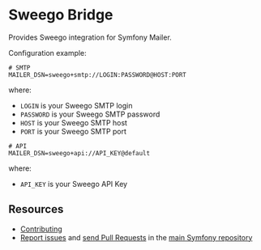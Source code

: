 Sweego Bridge
=============

Provides Sweego integration for Symfony Mailer.

Configuration example:

```env
# SMTP
MAILER_DSN=sweego+smtp://LOGIN:PASSWORD@HOST:PORT
```

where:
 - `LOGIN` is your Sweego SMTP login
 - `PASSWORD` is your Sweego SMTP password
 - `HOST` is your Sweego SMTP host
 - `PORT` is your Sweego SMTP port

```env
# API
MAILER_DSN=sweego+api://API_KEY@default
```

where:
 - `API_KEY` is your Sweego API Key

Resources
---------

 * [Contributing](https://symfony.com/doc/current/contributing/index.html)
 * [Report issues](https://github.com/symfony/symfony/issues) and
   [send Pull Requests](https://github.com/symfony/symfony/pulls)
   in the [main Symfony repository](https://github.com/symfony/symfony)
